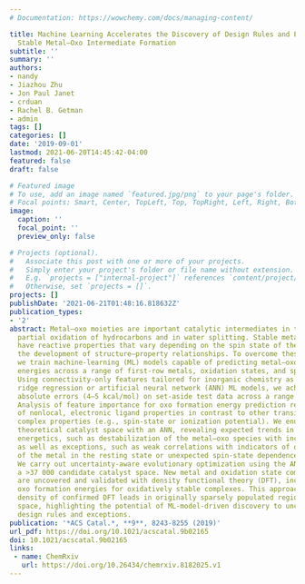 ```yaml
---
# Documentation: https://wowchemy.com/docs/managing-content/

title: Machine Learning Accelerates the Discovery of Design Rules and Exceptions in
  Stable Metal–Oxo Intermediate Formation
subtitle: ''
summary: ''
authors:
- nandy
- Jiazhou Zhu
- Jon Paul Janet
- crduan
- Rachel B. Getman
- admin
tags: []
categories: []
date: '2019-09-01'
lastmod: 2021-06-20T14:45:42-04:00
featured: false
draft: false

# Featured image
# To use, add an image named `featured.jpg/png` to your page's folder.
# Focal points: Smart, Center, TopLeft, Top, TopRight, Left, Right, BottomLeft, Bottom, BottomRight.
image:
  caption: ''
  focal_point: ''
  preview_only: false

# Projects (optional).
#   Associate this post with one or more of your projects.
#   Simply enter your project's folder or file name without extension.
#   E.g. `projects = ["internal-project"]` references `content/project/deep-learning/index.md`.
#   Otherwise, set `projects = []`.
projects: []
publishDate: '2021-06-21T01:48:16.818632Z'
publication_types:
- '2'
abstract: Metal–oxo moieties are important catalytic intermediates in the selective
  partial oxidation of hydrocarbons and in water splitting. Stable metal–oxo species
  have reactive properties that vary depending on the spin state of the metal, complicating
  the development of structure–property relationships. To overcome these challenges,
  we train machine-learning (ML) models capable of predicting metal–oxo formation
  energies across a range of first-row metals, oxidation states, and spin states.
  Using connectivity-only features tailored for inorganic chemistry as inputs to kernel
  ridge regression or artificial neural network (ANN) ML models, we achieve good mean
  absolute errors (4–5 kcal/mol) on set-aside test data across a range of ligand orientations.
  Analysis of feature importance for oxo formation energy prediction reveals the dominance
  of nonlocal, electronic ligand properties in contrast to other transition metal
  complex properties (e.g., spin-state or ionization potential). We enumerate the
  theoretical catalyst space with an ANN, revealing expected trends in oxo formation
  energetics, such as destabilization of the metal–oxo species with increasing d-filling,
  as well as exceptions, such as weak correlations with indicators of oxidative stability
  of the metal in the resting state or unexpected spin-state dependence in reactivity.
  We carry out uncertainty-aware evolutionary optimization using the ANN to explore
  a >37 000 candidate catalyst space. New metal and oxidation state combinations
  are uncovered and validated with density functional theory (DFT), including counterintuitive
  oxo formation energies for oxidatively stable complexes. This approach doubles the
  density of confirmed DFT leads in originally sparsely populated regions of property
  space, highlighting the potential of ML-model-driven discovery to uncover catalyst
  design rules and exceptions.
publication: '*ACS Catal.*, **9**, 8243-8255 (2019)'
url_pdf: https://doi.org/10.1021/acscatal.9b02165
doi: 10.1021/acscatal.9b02165
links:
 - name: ChemRxiv 
   url: https://doi.org/10.26434/chemrxiv.8182025.v1
---
```

